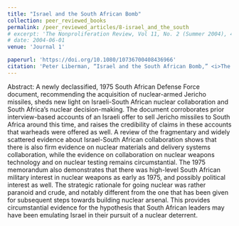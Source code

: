 ```yaml
---
title: "Israel and the South African Bomb"
collection: peer_reviewed_books
permalink: /peer_reviewed_articles/8-israel_and_the_south
# excerpt: 'The Nonproliferation Review, Vol 11, No. 2 (Summer 2004), 46–80.'
# date: 2004-06-01
venue: 'Journal 1'

paperurl: 'https://doi.org/10.1080/10736700408436966' 
citation: 'Peter Liberman, “Israel and the South African Bomb,” <i>The Nonproliferation Review</i>, Vol 11, No. 2 (Summer 2004): 46–80.'
---
```


Abstract: A newly declassified, 1975 South African Defense Force document, recommending the acquisition of nuclear-armed Jericho missiles, sheds new light on Israeli-South African nuclear collaboration and South Africa’s nuclear decision-making. The document corroborates prior interview-based accounts of an Israeli offer to sell Jericho missiles to South Africa around this time, and raises the credibility of claims in these accounts that warheads were offered as well. A review of the fragmentary and widely scattered evidence about Israel-South African collaboration shows that there is also firm evidence on nuclear materials and delivery systems collaboration, while the evidence on collaboration on nuclear weapons technology and on nuclear testing remains circumstantial. The 1975 memorandum also demonstrates that there was high-level South African military interest in nuclear weapons as early as 1975, and possibly political interest as well. The strategic rationale for going nuclear was rather paranoid and crude, and notably different from the one that has been given for subsequent steps towards building nuclear arsenal. This provides circumstantial evidence for the hypothesis that South African leaders may have been emulating Israel in their pursuit of a nuclear deterrent.

<!-- [Download paper here](http://academicpages.github.io/files/paper1.pdf) -->

<!-- Recommended citation: Your Name, You. (2009). "Paper Title Number 1." <i>Journal 1</i>. 1(1). -->
